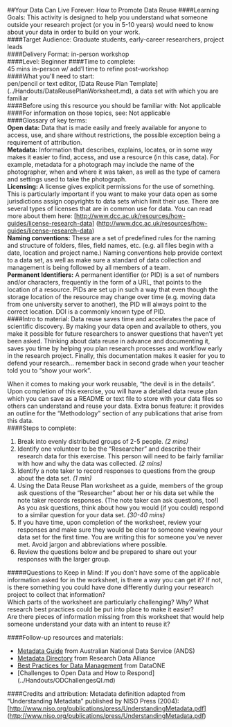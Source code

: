 ##Your Data Can Live Forever: How to Promote Data Reuse
####Learning Goals:
This activity is designed to help you understand what someone outside your research project (or you in 5-10 years) would need to know about your data in order to build on your work.  
####Target Audience: 
Graduate students, early-career researchers, project leads  
####Delivery Format: 
in-person workshop  
####Level: Beginner
####Time to complete:  
45 mins in-person w/ add’l time to refine post-workshop  
####What you'll need to start:  
pen/pencil or text editor, [Data Reuse Plan Template] (../Handouts/DataReusePlanWorksheet.md), a data set with which you are familiar   
####Before using this resource you should be familiar with: Not applicable  
####For information on those topics, see: Not applicable  
####Glossary of key terms:  
**Open data:** Data that is made easily and freely available for anyone to access, use, and share without restrictions, the possible exception being a requirement of attribution.  
**Metadata:** Information that describes, explains, locates, or in some way makes it easier to find, access, and use  a resource (in this case, data).  For example, metadata for a photograph may include the name of the photographer, when and where it was taken, as well as the type of camera and settings used to take the photograph.  
**Licensing:** A license gives explicit permissions for the use of something.  This is particularly important if you want to make your data open as some jurisdictions assign copyrights to data sets which limit their use.  There are several types of licenses that are in common use for data.  You can read more about them here: [http://www.dcc.ac.uk/resources/how-guides/license-research-data] (http://www.dcc.ac.uk/resources/how-guides/license-research-data)  
**Naming conventions:** These are a set of predefined rules for the naming and structure of folders, files, field names, etc. (e.g. all files begin with a date, location and project name.)  Naming conventions help provide context to a data set, as well as make sure a standard of data collection and management is being followed by all members of a team.  
**Permanent Identifiers:** A permanent identifier (or PID) is a set of numbers and/or characters, frequently in the form of a URL, that points to the location of a resource.  PIDs are set up in such a way that even though the storage location of the resource may change over time (e.g. moving data from one university server to another), the PID will always point to the correct location.  DOI is a commonly known type of PID.  
####Intro to material:
Data reuse saves time and accelerates the pace of scientific discovery.  By making your data open and available to others, you make it possible for future researchers to answer questions that haven’t yet been asked. Thinking about data reuse in advance and documenting it, saves you time by helping you plan research processes and workflow early in the research project.  Finally, this documentation makes it easier for you to defend your research... remember back in second grade when your teacher told you to “show your work”.

When it comes to making your work reusable, “the devil is in the details”.  Upon completion of this exercise, you will have a detailed data reuse plan which you can save as a README or text file to store with your data files so others can understand and reuse your data.  Extra bonus feature: it provides an outline for the “Methodology” section of any publications that arise from this data.  
####Steps to complete:
1. Break into evenly distributed groups of 2-5 people. *(2 mins)*  
2. Identify one volunteer to be the “Researcher” and describe their research data for this exercise.  This person will need to be fairly familiar with how and why the data was collected. *(2 mins)*  
3. Identify a note taker to record responses to questions from the group about the data set. *(1 min)*  
4. Using the Data Reuse Plan worksheet as a guide, members of the group ask questions of the “Researcher” about her or his data set while the note taker records responses.  (The note taker can ask questions, too!)  As you ask questions, think about how you would (if you could) respond to a similar question for your data set. *(30-40 mins)*  
5. If you have time, upon completion of the worksheet, review your responses and make sure they would be clear to someone viewing your data set for the first time.  You are writing this for someone you’ve never met.  Avoid jargon and abbreviations where possible.  
6. Review the questions below and be prepared to share out your responses with the larger group. 

#####Questions to Keep in Mind:
If you don’t have some of the applicable information asked for in the worksheet, is there a way you can get it?  If not, is there something you could have done differently during your research project to collect that information?  
Which parts of the worksheet are particularly challenging?  Why?  What research best practices could be put into place to make it easier?  
Are there pieces of information missing from this worksheet that would help someone understand your data with an intent to reuse it?  

####Follow-up resources and materials:
* [Metadata Guide](http://www.ands.org.au/guides/metadata-working.html) from Australian National Data Service (ANDS)
* [Metadata Directory](http://rd-alliance.github.io/metadata-directory/) from Research Data Alliance
* [Best Practices for Data Management](https://www.dataone.org/sites/all/documents/DataONE_BP_Primer_020212.pdf) from DataONE
* [Challenges to Open Data and How to Respond] (../Handouts/ODChallengesQI.md)

####Credits and attribution:
Metadata definition adapted from “Understanding Metadata” published by NISO Press (2004): [http://www.niso.org/publications/press/UnderstandingMetadata.pdf] (http://www.niso.org/publications/press/UnderstandingMetadata.pdf)
